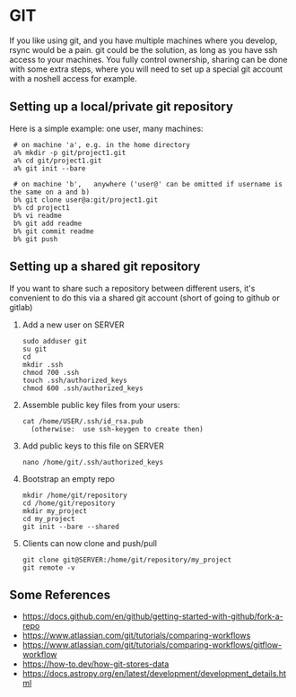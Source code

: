 # GIT



If you like using git, and you have multiple machines where you
develop, rsync would be a pain. git could be the solution, as long as
you have ssh access to your machines. You fully control ownership,
sharing can be done with some extra steps, where you will need to set
up a special git account with a noshell access for example.

## Setting up a local/private git repository

Here is a simple example: one user, many machines:


     # on machine 'a', e.g. in the home directory
     a% mkdir -p git/project1.git
     a% cd git/project1.git
     a% git init --bare

     # on machine 'b',   anywhere ('user@' can be omitted if username is the same on a and b)
     b% git clone user@a:git/project1.git
     b% cd project1
     b% vi readme
     b% git add readme
     b% git commit readme
     b% git push


## Setting up a shared git repository

If you want to share such a repository between different users, it's
convenient to do this via a shared git account (short of going
to github or gitlab)
          

1. Add a new user on SERVER

       sudo adduser git
       su git
       cd
       mkdir .ssh
       chmod 700 .ssh
       touch .ssh/authorized_keys
       chmod 600 .ssh/authorized_keys


2. Assemble public key files from your users:

       cat /home/USER/.ssh/id_rsa.pub
         (otherwise:  use ssh-keygen to create then)

3. Add public keys to this file on SERVER

       nano /home/git/.ssh/authorized_keys

4. Bootstrap an empty repo

       mkdir /home/git/repository
       cd /home/git/repository
       mkdir my_project
       cd my_project
       git init --bare --shared

5. Clients can now clone and push/pull

       git clone git@SERVER:/home/git/repository/my_project
       git remote -v


## Some References


* https://docs.github.com/en/github/getting-started-with-github/fork-a-repo
* https://www.atlassian.com/git/tutorials/comparing-workflows
* https://www.atlassian.com/git/tutorials/comparing-workflows/gitflow-workflow
* https://how-to.dev/how-git-stores-data
* https://docs.astropy.org/en/latest/development/development_details.html
